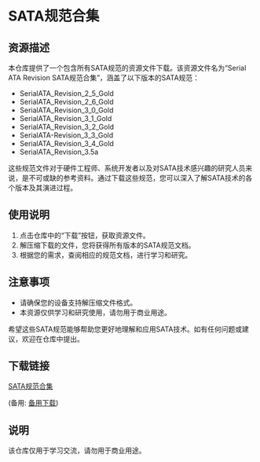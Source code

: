 # SATA规范合集

## 资源描述

本仓库提供了一个包含所有SATA规范的资源文件下载。该资源文件名为“Serial ATA Revision SATA规范合集”，涵盖了以下版本的SATA规范：

- SerialATA_Revision_2_5_Gold
- SerialATA_Revision_2_6_Gold
- SerialATA_Revision_3_0_Gold
- SerialATA_Revision_3_1_Gold
- SerialATA_Revision_3_2_Gold
- SerialATA-Revision_3_3_Gold
- SerialATA_Revision_3_4_Gold
- SerialATA_Revision_3.5a

这些规范文件对于硬件工程师、系统开发者以及对SATA技术感兴趣的研究人员来说，是不可或缺的参考资料。通过下载这些规范，您可以深入了解SATA技术的各个版本及其演进过程。

## 使用说明

1. 点击仓库中的“下载”按钮，获取资源文件。
2. 解压缩下载的文件，您将获得所有版本的SATA规范文档。
3. 根据您的需求，查阅相应的规范文档，进行学习和研究。

## 注意事项

- 请确保您的设备支持解压缩文件格式。
- 本资源仅供学习和研究使用，请勿用于商业用途。

希望这些SATA规范能够帮助您更好地理解和应用SATA技术。如有任何问题或建议，欢迎在仓库中提出。

## 下载链接
[SATA规范合集](https://pan.quark.cn/s/53b1269a9b7f) 

(备用: [备用下载](https://pan.baidu.com/s/1Zouv0cBr5fuQ-B961ZLP_A?pwd=1234))

## 说明

该仓库仅用于学习交流，请勿用于商业用途。
